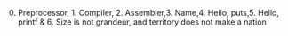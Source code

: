 0. Preprocessor, 1. Compiler, 2. Assembler,3. Name,4. Hello, puts,5. Hello, printf & 6. Size is not grandeur, and territory does not make a nation
